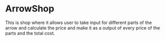 # ArrowShop
This is shop where it allows user to take input for different parts of the arrow and calculate the price and make it as a output of every price of the parts and the total cost.
